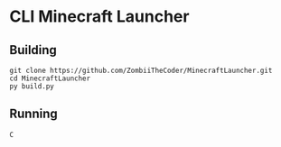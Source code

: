 # CLI Minecraft Launcher
## Building
    git clone https://github.com/ZombiiTheCoder/MinecraftLauncher.git
    cd MinecraftLauncher
    py build.py
    
## Running
    C